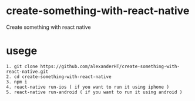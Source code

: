 # create-something-with-react-native
Create something with react native

# usege
```
1. git clone https://github.com/alexanderHT/create-something-with-react-native.git
2. cd create-something-with-react-native
3. npm i
4. react-native run-ios ( if you want to run it using iphone )
5. react-native run-android ( if you want to run it using android )
```
